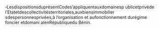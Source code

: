 ‐LesdispositionsduprésentCodes’appliquentauxdomainesp ublicetprivéde l’Etatetdescollectivitésterritoriales,auxbiensimmobilier sdespersonnesprivées,à l’organisation et aufonctionnement durégime foncier etdomani alenRépubliquedu Bénin.